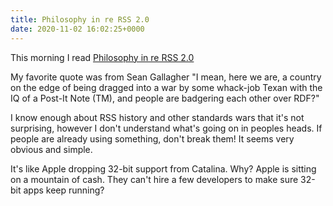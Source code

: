 ```yaml
---
title: Philosophy in re RSS 2.0
date: 2020-11-02 16:02:25+0000
---
```


This morning I read <a href="http://essaysfromexodus.scripting.com/stories/storyReader$1744">Philosophy in re RSS 2.0</a> 

My favorite quote was from Sean Gallagher "I mean, here we are, a country on the edge of being dragged into a war by some whack-job Texan with the IQ of a Post-It Note (TM), and people are badgering each other over RDF?"

I know enough about RSS history and other standards wars that it's not surprising, however I don't understand what's going on in peoples heads. If people are already using something, don't break them! It seems very obvious and simple.

It's like Apple dropping 32-bit support from Catalina. Why? Apple is sitting on a mountain of cash. They can't hire a few developers to make sure 32-bit apps keep running?

